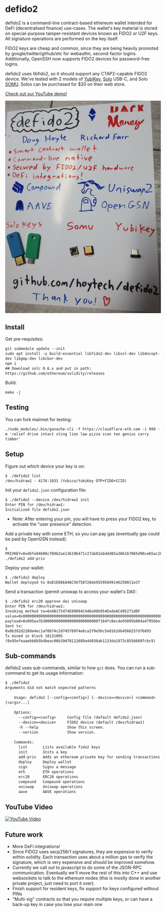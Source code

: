 # defido2

defido2 is a command-line contract-based ethereum wallet intended for DeFi (decentralised finance) use-cases. The wallet's key material is stored on special-purpose tamper-resistant devices known as FIDO2 or U2F keys. All signature operations are performed on the key itself.

FIDO2 keys are cheap and common, since they are being heavily promoted by google/twitter/github/etc for webauthn, second-factor logins. Additionally, OpenSSH now supports FIDO2 devices for password-free logins.

defido2 uses libfido2, so it should support any CTAP2-capable FIDO2 device. We've tested with 2 models of [YubiKey](https://www.yubico.com/products/), [Solo](https://solokeys.com/) USB-C, and Solo [SOMU](https://www.crowdsupply.com/solokeys/somu). Solos can be purchased for $20 on their web store.

[Check out our YouTube demo!](https://www.youtube.com/watch?v=C3628RNzWRs)

![Splash Image](defido2.jpg)


## Install

Get pre-requisites:

    git submodule update --init
    sudo apt install -y build-essential libfido2-dev libssl-dev libdocopt-dev libgmp-dev libcbor-dev
    npm i
    ## Download solc 0.6.x and put in path: https://github.com/ethereum/solidity/releases

Build:

    make -j


## Testing

You can fork mainnet for testing:

    ./node_modules/.bin/ganache-cli -f https://cloudflare-eth.com -i 999 -m 'relief drive intact sting lion law pizza scan ten genius carry timber'

## Setup

Figure out which device your key is on:

    $ ./defido2 list
    /dev/hidraw1 - 4176:1031 (Yubico/YubiKey OTP+FIDO+CCID)

Init your `defido2.json` configuration file:

    $ ./defido2 --device /dev/hidraw1 init
    Enter PIN for /dev/hidraw1: 
    Initialized file defido2.json

* Note: After entering your pin, you will have to press your FIDO2 key, to activate the "user presence" detection.

Add a private key with some ETH, so you can pay gas (eventually gas could be paid by OpenGSN instead):

    $ PRIVKEY=0xd6fe84b08cf89b2ae136196471c27ab02abddd85a306167065d90ce65ac2674b ./defido2 add-priv

Deploy your wallet:

    $ ./defido2 deploy
    Wallet deployed to 0xD1E86EA46C56758728eb95595699146250011e37

Send a transaction (permit uniswap to access your wallet's DAI):

    $ ./defido2 erc20 approve dai uniswap
    Enter PIN for /dev/hidraw1: 
    Invoking method to=0x6B175474E89094C44Da98b954EedeAC495271d0F value=0x0000000000000000000000000000000000000000000000000000000000000000 payload=0x095ea7b3000000000000000000000000f164fc0ec4e93095b804a4795bbe1e041497b92affffffffffffffffffffffffffffffffffffffffffffffffffffffffffffffff
    Sent tx: 0x0b392d220de4ec1af0b74c2d745789f4e6ca2f9e56c5e01b2db4566257df6893
    Tx mined in block 10131095 (0x95efeaaebb8b5b4beac06b39d78112689a44030ab1133da1973c85566897cbc9)

## Sub-commands

defido2 uses sub-commands, similar to how `git` does. You can run a sub-command to get its usage information:

    $ ./defido2 
    Arguments did not match expected patterns

        Usage: defido2 [--config=<config>] [--device=<device>] <command> [<args>...]

        Options:
          --config=<config>     Config file (default defido2.json)
          --device=<device>     FIDO2 device (default /dev/hidraw1)
          -h --help             Show this screen.
          --version             Show version.

        Commands:
          list       Lists available fido2 keys
          init       Inits a key
          add-priv   Adds an ethereum private key for sending transactions
          deploy     Deploy wallet
          sign       Signs a message
          eth        ETH operations
          erc20      ERC20 operations
          compound   Compound operations
          uniswap    Uniswap operations
          aave       AAVE operations


## YouTube Video

[![YouTube Video](https://img.youtube.com/vi/C3628RNzWRs/0.jpg)](https://www.youtube.com/watch?v=C3628RNzWRs)



## Future work

* More DeFi integrations!
* Since FIDO2 uses secp256r1 signatures, they are expensive to verify within solidity. Each transaction uses about a million gas to verify the signature, which is very expensive and should be improved somehow.
* Currently we call out to javascript to do some of the JSON-RPC communication. Eventually we'll move the rest of this into C++ and use websockets to talk to the ethereum nodes (this is mostly done in another private project, just need to port it over).
* Finish support for resident keys, fix support for keys configured without PINs
* "Multi-sig" contracts so that you require multiple keys, or can have a back-up key in case you lose your main one

